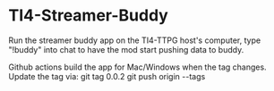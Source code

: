 # TI4-Streamer-Buddy

Run the streamer buddy app on the TI4-TTPG host's computer, type "!buddy" into chat to have the mod start pushing data to buddy.

Github actions build the app for Mac/Windows when the tag changes. Update the tag via:
git tag 0.0.2
git push origin --tags
